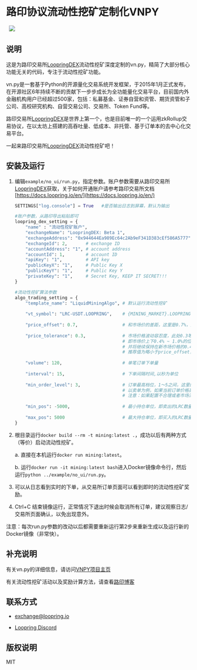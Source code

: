 # 路印协议流动性挖矿定制化VNPY

<p align="center">

  <img src ="https://vnpy.oss-cn-shanghai.aliyuncs.com/vnpy-logo.png"/>

</p>

## 说明

这是为路印交易所[LoopringDEX](https://loopring.io)流动性挖矿深度定制的vn.py，精简了大部分核心功能无关的代码，专注于流动性挖矿功能。

vn.py是一套基于Python的开源量化交易系统开发框架，于2015年1月正式发布，在开源社区6年持续不断的贡献下一步步成长为全功能量化交易平台，目前国内外金融机构用户已经超过500家，包括：私募基金、证券自营和资管、期货资管和子公司、高校研究机构、自营交易公司、交易所、Token Fund等。

路印交易所[LoopringDEX](https://loopring.io)是世界上第一个，也是目前唯一的一个运用zkRollup交易协议，在以太坊上搭建的高吞吐量、低成本、非托管、基于订单本的去中心化交易平台。

一起来路印交易所[LoopringDEX](https://loopring.io)流动性挖矿吧！

## 安装及运行

1. 编辑`example/no_ui/run.py`，指定参数。账户参数需要从路印交易所[LoopringDEX](https://loopring.io)获取，关于如何开通账户请参考路印交易所文档[https://docs.loopring.io/en/](https://docs.loopring.io/en/)

   ```python
   SETTINGS["log.console"] = True	#是否输出日志到屏幕，默认为输出
   
   #账户参数，从路印导出粘贴即可
   loopring_dex_setting = {
       "name" : "流动性挖矿账户",
       "exchangeName": "LoopringDEX: Beta 1",
       "exchangeAddress": "0x944644Ea989Ec64c2Ab9eF341D383cEf586A5777",
       "exchangeId": 2,       # exchange ID
       "accountAddress": "1", # account address
       "accountId": 1,        # account ID
       "apiKey": "1",         # API key
       "publicKeyX": "1",     # Public Key X
       "publicKeyY": "1",     # Public Key Y
       "privateKey": "1",     # Secret Key, KEEP IT SECRET!!!
   }
   
   #流动性挖矿算法参数
   algo_trading_setting = {
       "template_name": "LiquidMiningAlgo", # 默认运行流动性挖矿
       
       "vt_symbol": "LRC-USDT.LOOPRING",    # {MINING_MARKET}.LOOPRING
       
       "price_offset": 0.7,                 # 和市场价的差距，这里是0.7%，通常流动性挖矿1%内都有奖励
       
       "price_tolerance": 0.3,              # 市场价格波动容忍度，此处0.3等于将订单价格保持在市场价0.7%+/-0.3%范围，
                                            # 即市场价上下0.4% ~ 1.0%的位置上。一旦市价变化，订单价格超出该范围则重新下单，
                                            # 并将继续保持在新市场价格的0.4%~1.0%。
                                            # 推荐值为略小于price_offset，并且 price_offset + price_tolerance <= 挖矿奖励范围
                                      
       "volume": 120,                       # 单笔订单下单量
       
       "interval": 15,                      # 下单间隔时间,以秒为单位
       
       "min_order_level": 3,                # 订单最高档位，1～5之间，这里的3表示在将订单保持在买3之下，卖3之上。
                                            # 以卖单为例，如果当前订单价格高于目前市场价卖3，则取消订单，并根据 price_offset 重新下单。
                                            # 注意：如果配置不合理或者市场深度不足，可能导致无法下单，即计算得到的订单价格永远低于卖3价（高于买3价）。
       
       "min_pos": -5000,                    # 最小持仓单位，即卖出的LRC数量，小于该值停止流动性挖矿
       
       "max_pos": 5000                      # 最大持仓单位，即买入的LRC数量，大于该值停止流动性挖矿
   }
   ```

2. 根目录运行`docker build --rm -t mining:latest .`，成功以后有两种方式（等价）启动流动性挖矿。

   a. 直接在本机运行`docker run mining:latest`。

   b. 运行`docker run -it mining:latest bash`进入Docker镜像命令行，然后运行`python ../example/no_ui/run.py`。

3. 可以从日志看到实时的下单，从交易所订单页面可以看到即时的流动性挖矿奖励。

4. Ctrl+C 结束镜像运行，正常情况下退出时候会取消所有订单，建议观察日志/交易所页面确认，以免出现意外。

注意：每次run.py参数的改动以后都需要重新运行第2步来重新生成以及运行新的Docker镜像（非常快）。


## 补充说明

有关vn.py的详细信息，请访问[VNPY项目主页](http://www.vnpy.com/)

有关流动性挖矿活动以及奖励计算方法，请查看[路印博客](https://blogs.loopring.org/market-making-competition-cn/)

## 联系方式

* [exchange@loopring.io](mailto:exchange@loopring.io)

* [Loopring Discord](https://discord.gg/KkYccYp)

## 版权说明

MIT
